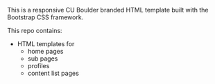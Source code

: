 This is a responsive CU Boulder branded HTML template built with the Bootstrap CSS framework.

This repo contains:
* HTML templates for 
  * home pages
  * sub pages
  * profiles
  * content list pages
